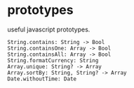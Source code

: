 # prototypes
useful javascript prototypes. 

`String.contains: String -> Bool`<br>
`String.containsOne: Array -> Bool`<br>
`String.containsAll: Array -> Bool`<br>
`String.formatCurrency: String`<br>
`Array.unique: String? -> Array`<br>
`Array.sortBy: String, String? -> Array`<br>
`Date.withoutTime: Date`
